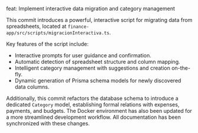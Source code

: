 feat: Implement interactive data migration and category management

This commit introduces a powerful, interactive script for migrating data from spreadsheets, located at `finance-app/src/scripts/migracionInteractiva.ts`.

Key features of the script include:
- Interactive prompts for user guidance and confirmation.
- Automatic detection of spreadsheet structure and column mapping.
- Intelligent category management with suggestions and creation on-the-fly.
- Dynamic generation of Prisma schema models for newly discovered data columns.

Additionally, this commit refactors the database schema to introduce a dedicated `Category` model, establishing formal relations with expenses, payments, and budgets. The Docker environment has also been updated for a more streamlined development workflow. All documentation has been synchronized with these changes.
